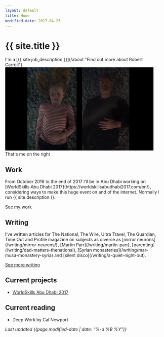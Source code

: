 ```yaml
---
layout: default
title: Home
modified-date: 2017-04-23
---
```

<h1 class="page-heading-caps extra-top-padding">{{ site.title }}</h1>
I'm a [{{ site.job_description }}](/about "Find out more about Robert Carroll").

<img src="/images/bill-viola-workshop.gif" alt="Image showing me and my daughter re-enacting The Dreamers by Bill Viola">

<figcaption class="tr">That's me on the right</figcaption>

<h2 class="page-heading-caps">Work</h2>
From October 2016 to the end of 2017 I'll be in Abu Dhabi working on [WorldSkills Abu Dhabi 2017](https://worldskillsabudhabi2017.com/en/), considering ways to make this huge event on and of the internet. Normally I run {{ site.description }}.

[See my work](/work "See some of Robert Carroll's work")

<h2 class="page-heading-caps">Writing</h2>
I’ve written articles for The National, The Wire, Ultra Travel, The Guardian, Time Out and Profile magazine on subjects as diverse as [mirror neurons](/writing/mirror-neurons/), [Martin Parr](/writing/martin-parr), [parenting](/writing/dad-matters-thenational), [Syrian monasteries](/writing/mar-musa-monastery-syria) and [silent disco](/writing/a-quiet-night-out).

[See more writing](/writing "See more of Robert Carroll's writing")

<h2 class="page-heading-caps">Current projects</h2>
<ul class="home__list">
  <li><a title="WorldSkills Abu Dhabi 2017 development blog" href="http://worldskillsabudhabi2017.com">WorldSkills Abu Dhabi 2017</a></li>
</ul>

<h2 class="page-heading-caps">Current reading</h2>
<ul class="home__list">
  <li>Deep Work by Cal Newport</li>
</ul>

<div class="extra-top-padding">
  <em class="zeta">Last updated {{page.modified-date | date: "%-d %B %Y"}}</em>
</div>

